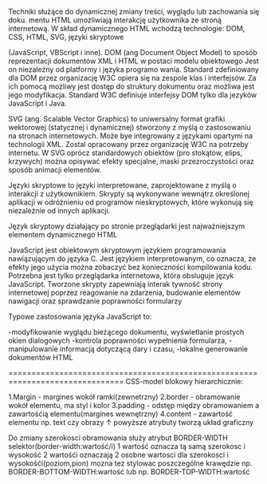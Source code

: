 
Techniki służące do dynamicznej zmiany treści, wyglądu lub zachowania się doku. mentu HTML umożliwiają interakcję użytkownika ze stroną internetową. W skład dynamicznego HTML wchodzą technologie: DOM, CSS, HTML, SVG, języki skryptowe

(JavaScript, VBScript i inne). DOM (ang Document Object Model) to sposób reprezentacji dokumentów XML i HTML w postaci modelu obiektowego Jest on niezależny od platformy i języka programo wania. Standard zdefiniowany dla DOM przez organizację W3C opiera się na zespole klas i interfejsów. Za ich pomocą możliwy jest dostęp do struktury dokumentu oraz możliwa jest jego modyfikacja. Standard W3C definiuje interfejsy DOM tylko dla jezyków JavaScript i Java.

SVG (ang. Scalable Vector Graphics) to uniwersalny format grafiki wektorowej (statycznej i dynamicznej) stworzony z myślą o zastosowaniu na stronach internetowych. Może bye integrowany z językami opartymi na technologii XML. Zostal opracowany przez organizację W3C na potrzeby internetu. W SVG oprócz standardowych obiektów (pro stokątów, elips, krzywych) można opisywać efekty specjalne, maski przezroczystości oraz sposób animacji elementów.

Języki skryptowe to języki interpretowane, zaprojektowane z myślą o interakcji z użytkownikiem. Skrypty są wykonywane wewnątrz określonej aplikacji w odróżnieniu od programów nieskryptowych, które wykonują się niezależnie od innych aplikacji.

Język skryptowy działający po stronie przeglądarki jest najważniejszym elementem dynamicznego HTML


JavaScript jest obiektowym skryptowym językiem programowania nawiązującym do języka C. Jest językiem interpretowanym, co oznacza, że efekty jego użycia można zobaczyć bez konieczności kompilowania kodu. Potrzebna jest tylko przeglądarka internetowa, która obsluguje język JavaScript. Tworzone skrypty zapewniają interak tywność strony internetowej poprzez reagowanie na zdarzenia, budowanie elementów nawigacji oraz sprawdzanie poprawności formularzy


Typowe zastosowania języka JavaScript to:

-modyfikowanie wyglądu bieżącego dokumentu, wyświetlanie prostych okien dialogowych
-kontrola poprawności wypełnienia formularza,
-manipulowanie informacją dotyczącą dary i czasu,
-lokalne generowanie dokumentów HTML




===============================================================================
CSS-model blokowy
hierarchicznie:

1.Margin - margines wokół ramki(zewnetrzny)
2.border - obramowanie wokół elementu, ma styl i kolor
3.padding - odstęp między obramowaniem a zawartośćią elementu(margines wewnętrzny)
4.content - zawartość elementu np. text czy obrazy
↑
powyższe atrybuty tworzą układ graficzny

Do zmiany szerokosci obramowania służy atrybut BORDER-WIDTH
selektor(border-width:wartość/i)
1 wartość oznacza tą samą szerokosc i wysokość
2 wartośći oznaczają 2 osobne wartosci dla szerokosci i wysokośći(poziom,pion)
mozna tez stylowac poszczególne krawędzie np. BORDER-BOTTOM-WIDTH:wartość lub np. BORDER-TOP-WIDTH:wartość
